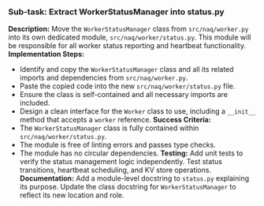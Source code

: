 ### Sub-task: Extract WorkerStatusManager into status.py
**Description:** Move the `WorkerStatusManager` class from `src/naq/worker.py` into its own dedicated module, `src/naq/worker/status.py`. This module will be responsible for all worker status reporting and heartbeat functionality.
**Implementation Steps:**
- Identify and copy the `WorkerStatusManager` class and all its related imports and dependencies from `src/naq/worker.py`.
- Paste the copied code into the new `src/naq/worker/status.py` file.
- Ensure the class is self-contained and all necessary imports are included.
- Design a clean interface for the `Worker` class to use, including a `__init__` method that accepts a `worker` reference.
**Success Criteria:**
- The `WorkerStatusManager` class is fully contained within `src/naq/worker/status.py`.
- The module is free of linting errors and passes type checks.
- The module has no circular dependencies.
**Testing:** Add unit tests to verify the status management logic independently. Test status transitions, heartbeat scheduling, and KV store operations.
**Documentation:** Add a module-level docstring to `status.py` explaining its purpose. Update the class docstring for `WorkerStatusManager` to reflect its new location and role.